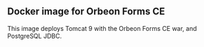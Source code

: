 ## Docker image for Orbeon Forms CE

This image deploys Tomcat 9 with the Orbeon Forms CE war,
and PostgreSQL JDBC.

